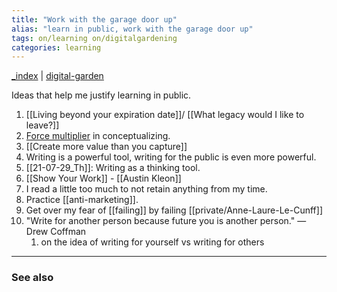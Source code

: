 ```yaml
---
title: "Work with the garage door up"
alias: "learn in public, work with the garage door up"
tags: on/learning on/digitalgardening
categories: learning
---
```


[_index](_index.md) | [digital-garden](digital-garden.md)

Ideas that help me justify learning in public. 

1. [[Living beyond your expiration date]]/ [[What legacy would I like to leave?]]
2. [Force multiplier](force-multiplier.md) in conceptualizing.
3. [[Create more value than you capture]]
4. Writing is a powerful tool, writing for the public is even more powerful.
5. [[21-07-29_Th]]: Writing as a thinking tool.
6. [[Show Your Work]] - [[Austin Kleon]]
7. I read a little too much to not retain anything from my time. 
8. Practice [[anti-marketing]].
9. Get over my fear of [[failing]] by failing [[private/Anne-Laure-Le-Cunff]]
10. "Write for another person because future you is another person." — Drew Coffman
	1. on the idea of writing for yourself vs writing for others

-------------
### See also

